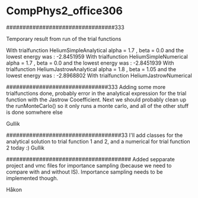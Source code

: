 # CompPhys2_office306

#################################333

Temporary result from run of the trial functions

With trialfunction HeliumSimpleAnalytical
alpha =  1.7 , beta =  0.0  and the lowest energy was :  -2.8451959
With trialfunction HeliumSimpleNumerical
alpha =  1.7 , beta =  0.0  and the lowest energy was :  -2.8451939
With trialfunction HeliumJastrowAnalytical
alpha =  1.8 , beta =  1.05  and the lowest energy was :  -2.8968802
With trialfunction HeliumJastrowNumerical


###############################333
Adding some more trialfunctions done, probably error in the analytical expression for the trial function with the Jastrow Cooefficient. Next we should probably clean up the runMonteCarlo() so it only runs a monte carlo, and all of the other stuff is done somwhere else

Gullik

###################################33
I'll add classes for the analytical solution to trial function 1 and 2, and a numerical for trial function 2 today :)
Gullik

######################################
Added sepparate project and vmc files for importance sampling (because we need to compare with and without IS). Importance sampling needs to be implemented though.  

Håkon



